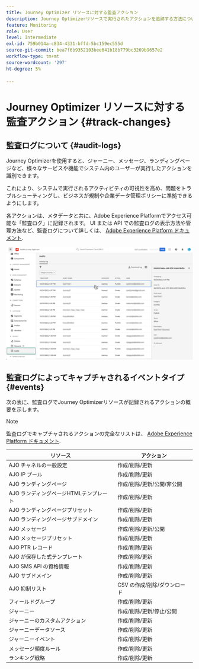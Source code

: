 ```yaml
---
title: Journey Optimizer リソースに対する監査アクション
description: Journey Optimizerリソースで実行されたアクションを追跡する方法について説明します。
feature: Monitoring
role: User
level: Intermediate
exl-id: 759b014a-c834-4331-bffd-5bc159ec555d
source-git-commit: bea7f6b9352103bee641b18b779bc3269b9657e2
workflow-type: tm+mt
source-wordcount: '297'
ht-degree: 5%

---
```


# Journey Optimizer リソースに対する監査アクション {#track-changes}

## 監査ログについて {#audit-logs}

Journey Optimizerを使用すると、ジャーニー、メッセージ、ランディングページなど、様々なサービスや機能でシステム内のユーザーが実行したアクションを識別できます。

これにより、システムで実行されるアクティビティの可視性を高め、問題をトラブルシューティングし、ビジネスが規制や企業データ管理ポリシーに準拠できるようにします。

各アクションは、メタデータと共に、Adobe Experience Platformでアクセス可能な「監査ログ」に記録されます。 UI または API での監査ログの表示方法や管理方法など、監査ログについて詳しくは、 [Adobe Experience Platform ドキュメント](https://experienceleague.adobe.com/docs/experience-platform/landing/governance-privacy-security/audit-logs/overview.html).

![](assets/audit-logs.png)

## 監査ログによってキャプチャされるイベントタイプ {#events}

次の表に、監査ログでJourney Optimizerリソースが記録されるアクションの概要を示します。

>[!NOTE]
>
>監査ログでキャプチャされるアクションの完全なリストは、 [Adobe Experience Platform ドキュメント](https://experienceleague.adobe.com/docs/experience-platform/landing/governance-privacy-security/audit-logs/overview.html#category).

| リソース | アクション |
|-----------|------------------|
| AJO チャネルの一般設定 | 作成/削除/更新 |
| AJO IP プール | 作成/削除/更新 |
| AJO ランディングページ | 作成/削除/更新/公開/非公開 |
| AJO ランディングページHTMLテンプレート | 作成/削除/更新 |
| AJO ランディングページプリセット | 作成/削除/更新 |
| AJO ランディングページサブドメイン | 作成/削除/更新 |
| AJO メッセージ | 作成/削除/更新/公開 |
| AJO メッセージプリセット | 作成/削除/更新 |
| AJO PTR レコード | 作成/削除/更新 |
| AJO が保存した式テンプレート | 作成/削除/更新 |
| AJO SMS API の資格情報 | 作成/削除/更新 |
| AJO サブドメイン | 作成/削除/更新 |
| AJO 抑制リスト | CSV の作成/削除/ダウンロード |
| フィールドグループ | 作成/削除/更新 |
| ジャーニー | 作成/削除/更新/停止/公開 |
| ジャーニーのカスタムアクション | 作成/削除/更新 |
| ジャーニーデータソース | 作成/削除/更新 |
| ジャーニーイベント | 作成/削除/更新 |
| メッセージ頻度ルール | 作成/削除/更新 |
| ランキング戦略 | 作成/削除/更新 |

